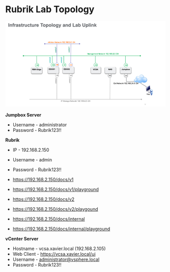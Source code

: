 # Rubrik Lab Topology

![Diagram](/img/lab-diagram.png)

**Jumpbox Server**
* Username - administrator
* Password - Rubrik123!!

**Rubrik**
* IP - 192.168.2.150
* Username - admin
* Password - Rubrik123!!

* https://192.168.2.150/docs/v1
* https://192.168.2.150/docs/v1/playground
* https://192.168.2.150/docs/v2
* https://192.168.2.150/docs/v2/playgound
* https://192.168.2.150/docs/internal
* https://192.168.2.150/docs/internal/playground

**vCenter Server**
* Hostname - vcsa.xavier.local (192.168.2.105)
* Web Client - https://vcsa.xavier.local/ui
* Username - administrator@vsphere.local
* Password - Rubrik123!!
